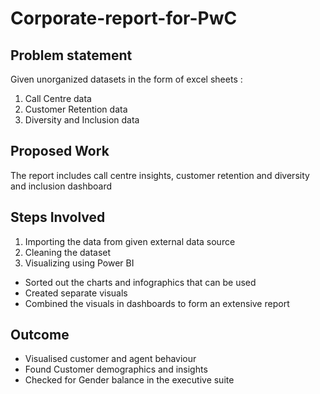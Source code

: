 # Corporate-report-for-PwC

## Problem statement

Given unorganized datasets in the form of excel sheets : 
1) Call Centre data
2) Customer Retention data
3) Diversity and Inclusion data 

## Proposed Work

The report includes call centre insights, customer retention and diversity and inclusion dashboard

## Steps Involved

1) Importing the data from given external data source
2) Cleaning the dataset
3) Visualizing using Power BI
- Sorted out the charts and infographics that can be used
- Created separate visuals
- Combined the visuals in dashboards to form an extensive report

## Outcome

- Visualised customer and agent behaviour
- Found Customer demographics and insights
- Checked for Gender balance in the executive suite



